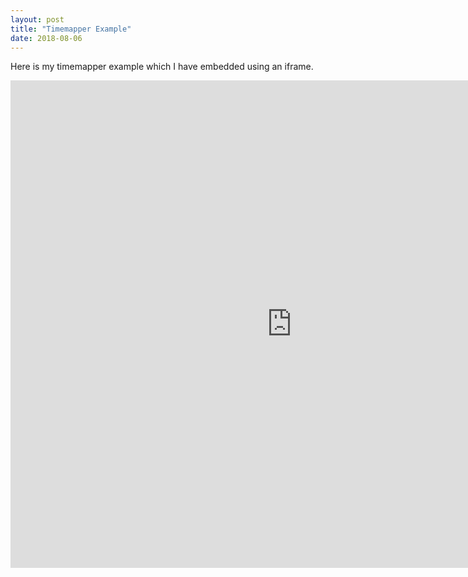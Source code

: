 ```yaml
---
layout: post
title: "Timemapper Example"
date: 2018-08-06
---
```


<div class="blurb">
	<p>Here is my timemapper example which I have embedded using an iframe.</p>
<iframe src="https://timemapper.okfnlabs.org/anon/71egqk-super-bowls-since-2011?embed=1" frameborder="0" style="border: none;" width="900px%" height="780px;"></iframe>
  </div>
